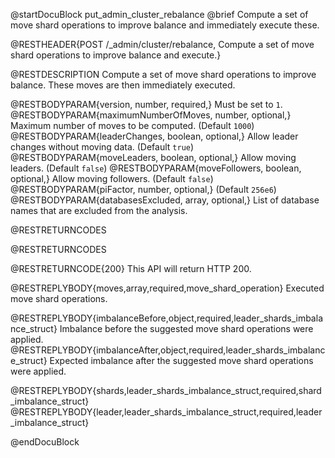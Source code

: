 
@startDocuBlock put_admin_cluster_rebalance
@brief Compute a set of move shard operations to improve balance and immediately execute these.

@RESTHEADER{POST /_admin/cluster/rebalance, Compute a set of move shard operations to improve balance and execute.}

@RESTDESCRIPTION
Compute a set of move shard operations to improve balance. These moves are then immediately executed.

@RESTBODYPARAM{version, number, required,}
Must be set to `1`.
@RESTBODYPARAM{maximumNumberOfMoves, number, optional,}
Maximum number of moves to be computed. (Default `1000`)
@RESTBODYPARAM{leaderChanges, boolean, optional,}
Allow leader changes without moving data. (Default `true`)
@RESTBODYPARAM{moveLeaders, boolean, optional,}
Allow moving leaders. (Default `false`)
@RESTBODYPARAM{moveFollowers, boolean, optional,}
Allow moving followers. (Default `false`)
@RESTBODYPARAM{piFactor, number, optional,}
(Default `256e6`)
@RESTBODYPARAM{databasesExcluded, array, optional,}
List of database names that are excluded from the analysis.

@RESTRETURNCODES

@RESTRETURNCODES

@RESTRETURNCODE{200}
This API will return HTTP 200.

@RESTREPLYBODY{moves,array,required,move_shard_operation}
Executed move shard operations.

@RESTREPLYBODY{imbalanceBefore,object,required,leader_shards_imbalance_struct}
Imbalance before the suggested move shard operations were applied.
@RESTREPLYBODY{imbalanceAfter,object,required,leader_shards_imbalance_struct}
Expected imbalance after the suggested move shard operations were applied.

@RESTREPLYBODY{shards,leader_shards_imbalance_struct,required,shard_imbalance_struct}
@RESTREPLYBODY{leader,leader_shards_imbalance_struct,required,leader_imbalance_struct}

@endDocuBlock
